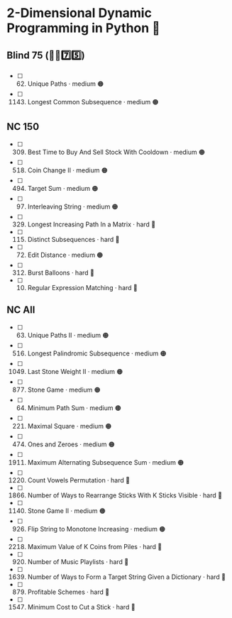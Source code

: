 # 2-Dimensional Dynamic Programming in Python 🐍

## Blind 75 (🧑‍🦯7️⃣5️⃣)
- [ ] 62. Unique Paths · medium 🟠
- [ ] 1143. Longest Common Subsequence · medium 🟠

## NC 150
- [ ] 309. Best Time to Buy And Sell Stock With Cooldown · medium 🟠
- [ ] 518. Coin Change II · medium 🟠
- [ ] 494. Target Sum · medium 🟠
- [ ] 97. Interleaving String · medium 🟠
- [ ] 329. Longest Increasing Path In a Matrix · hard 🔴
- [ ] 115. Distinct Subsequences · hard 🔴
- [ ] 72. Edit Distance · medium 🟠
- [ ] 312. Burst Balloons · hard 🔴
- [ ] 10. Regular Expression Matching · hard 🔴

## NC All
- [ ] 63. Unique Paths II · medium 🟠
- [ ] 516. Longest Palindromic Subsequence · medium 🟠
- [ ] 1049. Last Stone Weight II · medium 🟠
- [ ] 877. Stone Game · medium 🟠
- [ ] 64. Minimum Path Sum · medium 🟠
- [ ] 221. Maximal Square · medium 🟠
- [ ] 474. Ones and Zeroes · medium 🟠
- [ ] 1911. Maximum Alternating Subsequence Sum · medium 🟠
- [ ] 1220. Count Vowels Permutation · hard 🔴
- [ ] 1866. Number of Ways to Rearrange Sticks With K Sticks Visible · hard 🔴
- [ ] 1140. Stone Game II · medium 🟠
- [ ] 926. Flip String to Monotone Increasing · medium 🟠
- [ ] 2218. Maximum Value of K Coins from Piles · hard 🔴
- [ ] 920. Number of Music Playlists · hard 🔴
- [ ] 1639. Number of Ways to Form a Target String Given a Dictionary · hard 🔴
- [ ] 879. Profitable Schemes · hard 🔴
- [ ] 1547. Minimum Cost to Cut a Stick · hard 🔴